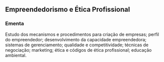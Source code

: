 ## Empreendedorismo e Ética Profissional

### Ementa

Estudo dos mecanismos e procedimentos para criação de empresas; perfil do empreendedor; desenvolvimento da capacidade empreendedora; sistemas de gerenciamento; qualidade e competitividade; técnicas de negociação; marketing; ética e códigos de ética profissional; educação ambiental.
